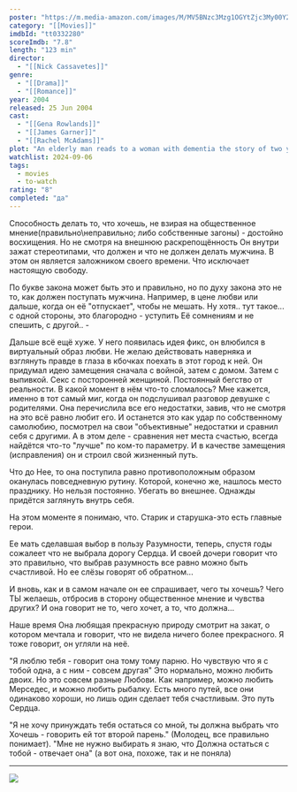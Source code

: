 ```yaml
---
poster: "https://m.media-amazon.com/images/M/MV5BNzc3Mzg1OGYtZjc3My00Y2NhLTgyOWUtYjRhMmI4OTkwNDg4XkEyXkFqcGdeQXVyMTU3NDU4MDg2._V1_SX300.jpg"
category: "[[Movies]]"
imdbId: "tt0332280"
scoreImdb: "7.8"
length: "123 min"
director: 
  - "[[Nick Cassavetes]]"
genre: 
  - "[[Drama]]"
  - "[[Romance]]"
year: 2004
released: 25 Jun 2004
cast: 
  - "[[Gena Rowlands]]"
  - "[[James Garner]]"
  - "[[Rachel McAdams]]"
plot: "An elderly man reads to a woman with dementia the story of two young lovers whose romance is threatened by the difference in their respective social classes."
watchlist: 2024-09-06
tags: 
  - movies
  - to-watch
rating: "8"
completed: "да"
---
```

Способность делать то, что хочешь, не взирая на общественное мнение(правильно\неправильно; либо собственные загоны) - достойно восхищения. Но не смотря на внешнюю раскрепощённость Он внутри зажат стереотипами, что должен и что не должен делать мужчина. В этом он является заложником своего времени. Что исключает настоящую свободу.

По букве закона может быть это и правильно, но по духу закона это не то, как должен поступать мужчина. Например, в цене любви
или дальше, когда он её "отпускает", чтобы не мешать. Ну хотя.. тут такое... с одной стороны, это благородно - уступить Её сомнениям и не спешить, с другой.. - 

Дальше всё ещё хуже. У него появилась идея фикс, он влюбился в виртуальный образ любви. Не желаю действовать наверняка и взглянуть правде в глаза в кбочках поехать в этот город к ней. Он придумал идею замещения сначала с войной, затем с домом. Затем с выпивкой. Секс с посторонней женщиной. Постоянный бегство от реальности.
В какой момент в нём что-то сломалось? Мне кажется, именно в тот самый миг, когда он подслушивал разговор девушке с родителями. Она перечислила все его недостатки, завив, что не смотря на это всё равно любит его. И останется это как удар по собственному самолюбию, посмотрел на свои "объективные" недостатки и сравнил себя с другими. А в этом деле - сравнения нет места счастью, всегда найдётся что-то "лучше" по ком-то параметру. И в качестве замещения (исправления) он и строил свой жизненный путь.  

Что до Нее, то она поступила равно противоположным образом оканулась повседневную рутину. Которой, конечно же, нашлось место празднику. Но нельзя постоянно. Убегать во внешнее. Однажды придётся заглянуть внутрь себя.


На этом моменте я понимаю, что. Старик и старушка-это есть главные герои.

Ее мать сделавшая выбор в пользу Разумности, теперь, спустя годы сожалеет что не выбрала дорогу Сердца. И своей дочери говорит что это правильно, что выбрав разумность все равно можно быть счастливой. Но ее слёзы говорят об обратном...

И вновь, как и в самом начале он ее спрашивает, чего ты хочешь? Чего ТЫ желаешь, отбросив в сторону общественное мнение и чувства других? И она говорит не то, чего хочет, а то, что должна...

Наше время
Она любящая прекрасную природу смотрит на закат, о котором мечтала и говорит, что не видела ничего более прекрасного. Я тоже говорит, он угляли на неё.

"Я люблю тебя - говорит она тому тому парню. Но чувствую что я с тобой одна, а с ним - совсем другая"
Это нормально, можно любить двоих. Но это совсем разные Любови. Как например, можно любить Мерседес, и можно любить рыбалку. Есть много путей, все они одинаково хороши, но лишь один сделает тебя счастливым. Это путь Сердца.

"Я не хочу принуждать тебя остаться со мной, ты должна выбрать что Хочешь - говорить ей тот второй парень." (Молодец, все правильно понимает).
"Мне не нужно выбирать я знаю, что Должна остаться с тобой - отвечает она" (а вот она, похоже, так и не поняла)

---
![](https://m.media-amazon.com/images/M/MV5BNzc3Mzg1OGYtZjc3My00Y2NhLTgyOWUtYjRhMmI4OTkwNDg4XkEyXkFqcGdeQXVyMTU3NDU4MDg2._V1_SX300.jpg)